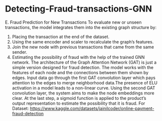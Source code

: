 # Detecting-Fraud-transactions-GNN
E.	Fraud Prediction for New Transactions
To evaluate new or unseen transactions, the model integrates them into the existing graph structure by:
1)	Placing the transaction at the end of the dataset.
2)	Using the same encoder and scaler to recalculate the graph’s features. 
3)	Join the new node with previous transactions that came from the same sender.
4)	Estimating the possibility of fraud with the help of the trained GNN network.
The architecture of the Graph Attention Network (GAT)  is just a simple version designed for fraud detection. The model works with the features of each node and the connections between them shown by edges. Input data go through the first GAT convolution layer which pays attention to the edges to merge neighborhood data.The presence of ELU activation in a model leads to a non-linear curve. Using the second GAT convolution layer, the system aims to make the node embeddings more clear. At the last step, a sigmoid function is applied to the product’s output representation to estimate the possibility that it is fraud.
For Dataset: https://www.kaggle.com/datasets/jainilcoder/online-payment-fraud-detection
